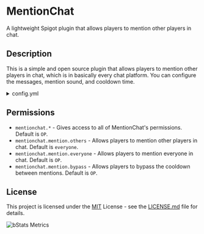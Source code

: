 # MentionChat

A lightweight Spigot plugin that allows players to mention other players in chat.

## Description

This is a simple and open source plugin that allows players to mention other players in chat, which is in basically every chat platform. You can configure the messages, mention sound, and cooldown time.
<details>
    <summary>config.yml</summary>

    # Thanks for downloading my plugin.
    
    # When you are mentioned, play this sound. Putting an invalid sound will result in no sound played when someone is mentioned, and an error will appear in the console.
    # IMPORTANT!
    # If you are on 1.8.x, this sound will NOT work, and SUCCESSFUL_HIT will be played instead.
    # Please choose a sound from here:
    # https://helpch.at/docs/1.8/index.html?org/bukkit/Sound.html
    mentionedSound: ENTITY_ARROW_HIT_PLAYER
    
    # When you are mentioned, send this message.
    # %player% is the placeholder of the player's name
    # You are allowed to use color codes such as &4
    mentionedMessage: "&6You were mentioned by &e%player%"
    
    # When you don't have permission to mention someone, send this message:
    # You are allowed to use color codes such as &4
    noPermissionMessage: "&4You don't have permission to mention them!"
    
    # How much time (in seconds) should there be in between mentions?
    # Used to prevent mention spam.
    cooldown: 3
    
    # What should you see when you try to mention people during the cooldown?
    # You are allowed to use color codes such as &4
    cooldownMessage: "&4Please don't try to spam mention people."
    
    # DO NOT TOUCH THIS
    configVersion: 1
</details>

## Permissions

- `mentionchat.*` - Gives access to all of MentionChat's permissions. Default is `OP`.
- `mentionchat.mention.others` - Allows players to mention other players in chat. Default is `everyone`.
- `mentionchat.mention.everyone` - Allows players to mention everyone in chat. Default is `OP`.
- `mentionchat.mention.bypass` - Allows players to bypass the cooldown between mentions. Default is `OP`.

## License

This project is licensed under the [MIT](https://opensource.org/license/mit/) License - see the [LICENSE.md](LICENSE.md) file for details.

![bStats Metrics](https://bstats.org/signatures/bukkit/mentionchat.svg)